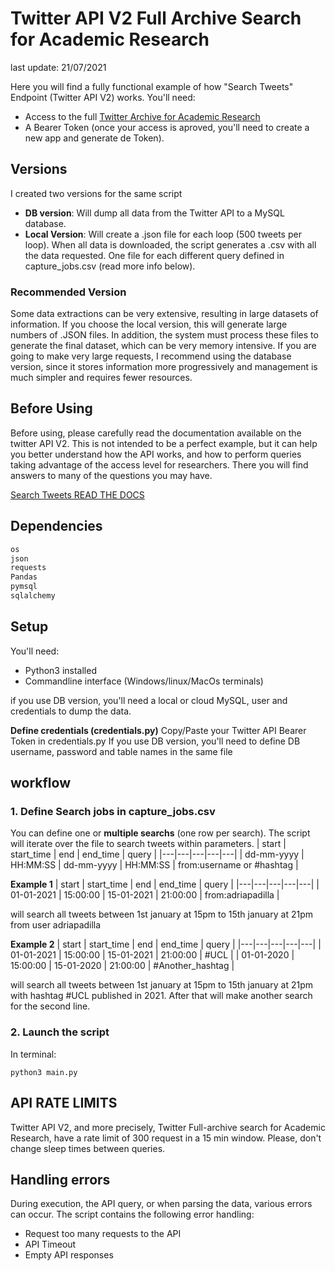 # Twitter API V2 Full Archive Search for Academic Research

last update: 21/07/2021

Here you will find a fully functional example of how "Search Tweets" Endpoint (Twitter API V2) works. You'll need:
- Access to the full [Twitter Archive for Academic Research](https://developer.twitter.com/en/solutions/academic-research)
- A Bearer Token (once your access is aproved, you'll need to create a new app and generate de Token).

## Versions
I created two versions for the same script
- **DB version**: Will dump all data from the Twitter API to a MySQL database. 
- **Local Version**: Will create a .json file for each loop (500 tweets per loop). When all data is downloaded, the script generates a .csv with all the data requested. One file for each different query defined in capture_jobs.csv (read more info below).

### Recommended Version
Some data extractions can be very extensive, resulting in large datasets of information. If you choose the local version, this will generate large numbers of .JSON files. In addition, the system must process these files to generate the final dataset, which can be very memory intensive. If you are going to make very large requests, I recommend using the database version, since it stores information more progressively and management is much simpler and requires fewer resources.


## Before Using
Before using, please carefully read the documentation available on the twitter API V2. This is not intended to be a perfect example, but it can help you better understand how the API works, and how to perform queries taking advantage of the access level for researchers. There you will find answers to many of the questions you may have.

[Search Tweets READ THE DOCS](https://developer.twitter.com/en/docs/twitter-api/tweets/search/introduction)

## Dependencies
```bash
os
json
requests
Pandas
pymsql
sqlalchemy
```
## Setup
You'll need:
- Python3 installed
- Commandline interface (Windows/linux/MacOs terminals)

if you use DB version, you'll need a local or cloud MySQL, user and credentials to dump the data.

**Define credentials (credentials.py)**
Copy/Paste your Twitter API Bearer Token in credentials.py
If you use DB version, you'll need to define DB username, password and table names in the same file

## workflow
### 1. Define Search jobs in capture_jobs.csv
You can define one or **multiple searchs** (one row per search). The script will iterate over the file to search tweets within parameters.
| start | start_time | end | end_time | query |
|---|---|---|---|---|
| dd-mm-yyyy | HH:MM:SS | dd-mm-yyyy | HH:MM:SS | from:username or #hashtag |

**Example 1**
| start | start_time | end | end_time | query |
|---|---|---|---|---|
| 01-01-2021 | 15:00:00 | 15-01-2021 | 21:00:00 | from:adriapadilla |

will search all tweets between 1st january at 15pm to 15th january at 21pm from user adriapadilla

**Example 2**
| start | start_time | end | end_time | query |
|---|---|---|---|---|
| 01-01-2021 | 15:00:00 | 15-01-2021 | 21:00:00 | #UCL |
| 01-01-2020 | 15:00:00 | 15-01-2020 | 21:00:00 | #Another_hashtag |

will search all tweets between 1st january at 15pm to 15th january at 21pm with hashtag #UCL published in 2021. After that will make another search for the second line.

### 2. Launch the script 
In terminal:
```
python3 main.py
```

## API RATE LIMITS
Twitter API V2, and more precisely, Twitter Full-archive search for Academic Research, have a rate limit of 300 request in a 15 min window. Please, don't change sleep times between queries. 

## Handling errors

During execution, the API query, or when parsing the data, various errors can occur. The script contains the following error handling:
- Request too many requests to the API
- API Timeout
- Empty API responses




